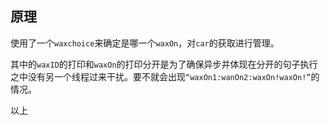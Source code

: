 ## 原理
使用了一个``waxchoice``来确定是哪一个``waxOn``，对``car``的获取进行管理。

其中的``waxID``的打印和``waxOn``的打印分开是为了确保异步并体现在分开的句子执行之中没有另一个线程过来干扰。要不就会出现``“waxOn1:wanOn2:waxOn!waxOn!”``的情况。

以上

